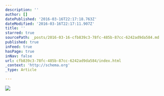 ```yaml
---
description: ''
author: []
datePublished: '2016-03-16T22:17:18.763Z'
dateModified: '2016-03-16T22:17:11.907Z'
title: ''
starred: true
sourcePath: _posts/2016-03-16-cfb839c3-78fc-485b-87cc-6242ad9da584.md
published: true
inFeed: true
hasPage: true
inNav: false
url: cfb839c3-78fc-485b-87cc-6242ad9da584/index.html
_context: 'http://schema.org'
_type: Article

---
```

![](https://the-grid-user-content.s3-us-west-2.amazonaws.com/605c83cd-f964-4673-b2d0-760f4f29d1f8.png)